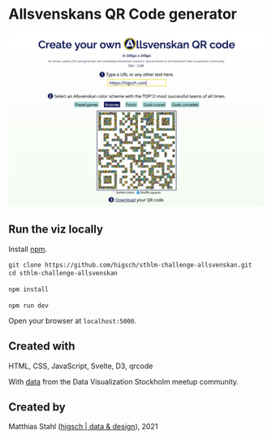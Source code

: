 # Allsvenskans QR Code generator

![Screenshot of a colorful QR code within a website](public/img/screenshot.jpg)

## Run the viz locally

Install [npm](https://www.npmjs.com/get-npm).

```
git clone https://github.com/higsch/sthlm-challenge-allsvenskan.git
cd sthlm-challenge-allsvenskan

npm install

npm run dev
```

Open your browser at `localhost:5000`.


## Created with

HTML, CSS, JavaScript, Svelte, D3, qrcode

With [data](https://github.com/Dataviz-Stockholm/challenges/blob/main/Challenge_two-Beautiful-game/Allsvenskan%20-%20All%20time%20stats.csv) from the Data Visualization Stockholm meetup community.


## Created by

Matthias Stahl ([higsch | data & design](https://www.higsch.com)), 2021
